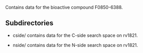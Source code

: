 Contains data for the bioactive compound F0850-6388.

## Subdirectories

- cside/ contains data for the C-side search space on rv1821.

- nside/ contains data for the N-side search space on rv1821.

